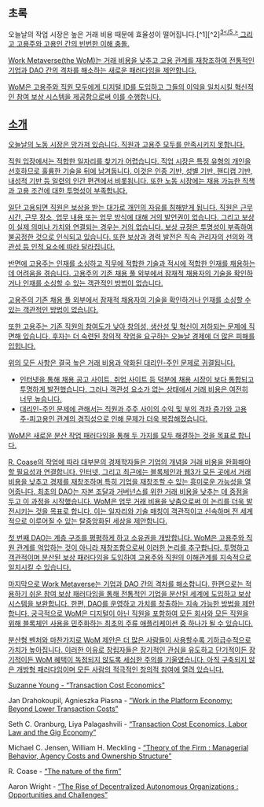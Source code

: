 

## 초록

오늘날의 작업 시장은 높은 거래 비용 때문에 효율성이 떨어집니다.[^1][^2]<sup id="fnref:3"><a href="#fn:3" class="footnote-ref">3</5 ></sup> 그리고 고용주와 고용인 간의 빈번한 이해 충돌.</p> 

<p spaces-before="0">
  Work Metaverse(the WoM)는 거래 비용을 낮추고 고용 관계를 재창조하여 전통적인 기업과 DAO 간의 격차를 해소하는 새로운 패러다임을 제안합니다.
</p>

<p spaces-before="0">
  WoM은 고용주와 직원 모두에게 디지털 ID를 도입하고 그들의 이익을 일치시킬 혁신적인 참여 보상 시스템을 제공함으로써 이를 수행합니다.
</p>

<h2 spaces-before="0">
  소개
</h2>

<p spaces-before="0">
  오늘날의 노동 시장은 망가져 있습니다. 직원과 고용주 모두를 만족시키지 못합니다.
</p>

<p spaces-before="0">
  직원 입장에서는 적합한 일자리를 찾기가 어렵습니다. 직업 시장은 특정 유형의 개인을 선호하므로 훌륭한 기술을 뒤에 남겨둡니다. 이것은 인종 기반, 성별 기반, 핸디캡 기반, 내성적 기반 등 일련의 인간 편견에서 비롯됩니다. 또한 노동 시장에는 채용 가능한 직책과 고용 조건에 대한 투명성이 부족합니다.
</p>

<p spaces-before="0">
  일단 고용되면 직원은 보상을 받는 대가로 개인의 자유를 침해받게 됩니다. 직원은 근무 시간, 근무 장소, 업무 내용 또는 업무 방식에 대해 거의 발언권이 없습니다. 그리고 보상이 실제 의미나 가치와 연결되는 경우는 거의 없습니다. 보상 규정은 투명성이 부족하여 불공정한 것으로 인식되고 있습니다. 또한 보상과 경력 발전은 직속 관리자의 선의와 객관성 등 인적 요소에 따라 달라집니다.
</p>

<p spaces-before="0">
  반면에 고용주는 인재를 소싱하고 직무에 적합한 기술과 적시에 적합한 인재를 채용하는 데 어려움을 겪습니다. 고용주의 기존 채용 풀 외부에서 잠재적 채용자의 기술을 확인하거나 인재를 소싱할 수 있는 객관적인 방법이 없습니다.
</p>

<p spaces-before="0">
  고용주의 기존 채용 풀 외부에서 잠재적 채용자의 기술을 확인하거나 인재를 소싱할 수 있는 객관적인 방법이 없습니다.
</p>

<p spaces-before="0">
  또한 고용주는 기존 직원의 참여도가 낮아 창의성, 생산성 및 혁신이 저하되는 문제에 직면해 있습니다. 후자는 더 숙련된 창의적 작업을 요구하는 오늘날 경제에 더 많은 피해를 입힙니다.
</p>

<p spaces-before="0">
  위의 모든 사항은 결국 높은 거래 비용과 악화된 대리인-주인 문제<fnref target="4" />로 귀결됩니다.
</p>

<ul>
  <li>
    인터넷을 통해 채용 공고 사이트, 취업 사이트 등 덕분에 채용 시장이 보다 통합되고 투명하게 발전했습니다. 그러나 객관성 요소가 없는 상태에서 거래 비용은 여전히 너무 높습니다.
  </li>
  <li>
    대리인-주인 문제에 관해서는 직원과 주주 사이의 수익 및 부의 격차 증가와 고용주-피고용인 관계의 경직성으로 인해 문제가 더욱 복잡해졌습니다.
  </li>
</ul>

<p spaces-before="0">
  WoM은 새로운 분산 작업 패러다임을 통해 두 가지를 모두 해결하는 것을 목표로 합니다.
</p>

<p spaces-before="0">
  R. Coase의 작업<fnref target="5" />에 따라 대부분의 경제학자들은 기업의 개념을 거래 비용을 완화해야 할 필요성과 연결합니다. 인터넷, 그리고 최근에는 블록체인과 웹3가 모든 곳에서 거래 비용을 낮추고 경제를 재창조하며 특히 기업을 재창조할 수 있는 흥미로운 가능성을 열어줍니다. 최초의 DAO<fnref target="6" />는 자본 조달과 거버넌스를 위한 거래 비용을 낮추는 데 중점을 두고 이 과정을 시작했습니다. WoM은 업무 거래 비용을 낮춤으로써 이 논리를 더욱 발전시키는 것을 목표로 합니다. 이는 일자리와 기술 매칭이 객관적이고 신속하며 전 세계적으로 이루어질 수 있는 탈중앙화된 세상을 제안합니다.
</p>

<p spaces-before="0">
  첫 번째 DAO는 계층 구조를 평평하게 하고 소유권을 개방합니다. WoM은 고용주와 직원 관계를 억압하는 것이 아니라 재창조함으로써 이러한 논리를 추구합니다. 투명하고 객관적이며 분산된 보상 패러다임을 도입하여 고용주와 직원의 이해관계를 지속적으로 일치시킬 수 있습니다.
</p>

<p spaces-before="0">
  마지막으로 Work Metaverse는 기업과 DAO 간의 격차를 해소합니다. 한편으로는 적용하기 쉬운 참여 보상 패러다임을 통해 전통적인 기업을 분산된 세계에 도입하고 보상 시스템을 보완합니다. 한편, DAO를 운영하고 가치를 창출하는 지속 가능한 방법을 제안합니다. 궁극적으로 WoM은 디지털이 아닌 직원을 포함하여 모든 회사와 모든 직원을 위해 블록체인 사용을 민주화하는 최초의 주류 애플리케이션 중 하나가 될 수 있습니다.
</p>

<p spaces-before="0">
  분산형 벤처와 마찬가지로 WoM 제안은 더 많은 사람들이 사용할수록 기하급수적으로 가치가 높아집니다. 이러한 이유로 창립자들은 장기적인 관심을 유도하고 단기적이든 장기적이든 WoM 혜택이 독점되지 않도록 세심한 주의를 기울였습니다. 아직 구축되지 않은 개방형 패러다임이며 모든 사람의 적극적인 창의적 참여에 열려 있습니다.
</p>

<footnotes>
  <fn name="1" spaces-before="0">
    <p spaces-before="0">
      Suzanne Young - <a href="https://www.academia.edu/24703426/Transaction_Cost_Economics">“Transaction Cost Economics”</a>
    </p>
  </fn>
  
  <fn name="2" spaces-before="0">
    <p spaces-before="0">
      Jan Drahokoupil, Agnieszka Piasna - <a href="https://www.intereconomics.eu/contents/year/2017/number/6/article/work-in-the-platform-economy-beyond-lower-transaction-costs.html">“Work in the Platform Economy: Beyond Lower Transaction Costs”</a>
    </p>
  </fn>
  
  <fn name="3" spaces-before="0">
    <p spaces-before="0">
      Seth C. Oranburg, Liya Palagashvili - <a href="https://dsc.duq.edu/cgi/viewcontent.cgi?article=1115&context=law-faculty-scholarship">“Transaction Cost Economics, Labor Law and the Gig Economy”</a>
    </p>
  </fn>
  
  <fn name="4" spaces-before="0">
    <p spaces-before="0">
      Michael C. Jensen, William H. Meckling - <a href="https://www.sfu.ca/~wainwrig/Econ400/jensen-meckling.pdf">“Theory of the Firm : Managerial Behavior, Agency Costs and Ownership Structure”</a>
    </p>
  </fn>
  
  <fn name="5" spaces-before="0">
    <p spaces-before="0">
      R. Coase - <a href="http://econdse.org/wp-content/uploads/2014/09/firm-coase.pdf">“The nature of the firm”</a>
    </p>
  </fn>
  
  <fn name="6" spaces-before="0">
    <p spaces-before="0">
      Aaron Wright - <a href="https://stanford-jblp.pubpub.org/pub/rise-of-daos/release/1">“The Rise of Decentralized Autonomous Organizations : Opportunities and Challenges”</a>
    </p>
  </fn>
</footnotes>

